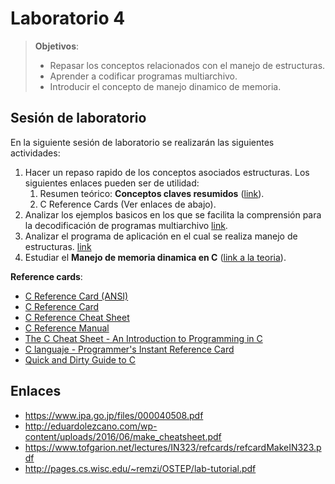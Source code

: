 # Laboratorio 4

> **Objetivos**:
> * Repasar los conceptos relacionados con el manejo de estructuras.
> * Aprender a codificar programas multiarchivo.
> * Introducir el concepto de manejo dinamico de memoria.

## Sesión de laboratorio
En la siguiente sesión de laboratorio se realizarán las siguientes actividades:
1. Hacer un repaso rapido de los conceptos asociados estructuras. Los siguientes enlaces pueden ser de utilidad:
   1. Resumen teórico: **Conceptos claves resumidos** ([link](https://docs.google.com/document/d/1-336S7oKYwzSSSH-vzks8lGJ0R5VJoZu3PGBsz3vP2w/edit?usp=sharing "Conceptos claves resumidos")).
   2. C Reference Cards (Ver enlaces de abajo).
2. Analizar los ejemplos basicos en los que se facilita la comprensión para la decodificación de programas multiarchivo [link](https://github.com/repos-SO-UdeA/lab4/tree/master/code/basic). 
3. Analizar el programa de aplicación en el cual se realiza manejo de estructuras. [link](https://github.com/repos-SO-UdeA/lab4/tree/master/code)
4. Estudiar el **Manejo de memoria dinamica en C** ([link a la teoria](https://github.com/repos-SO-UdeA/laboratorios/blob/master/lab1/teoria/parte5/memoria_dinamica.ipynb "Memoria dinamica en C")).


**Reference cards**:

* [C Reference Card (ANSI)](https://www.math.brown.edu/~jhs/ReferenceCards/CRefCard.v2.2.pdf)
* [C Reference Card](http://web.cse.ohio-state.edu/~reeves.92/CSE2421sp13/CReferenceCard2.pdf)
* [C Reference Cheat Sheet](https://www.cs.mun.ca/~dchurchill/pc/pdf/c.pdf)
* [C Reference Manual](https://www.bell-labs.com/usr/dmr/www/cman.pdf)
* [The C Cheat Sheet - An Introduction to Programming in C](https://sites.ualberta.ca/~ygu/courses/geoph624/codes/C.CheatSheet.pdf)
* [C languaje - Programmer's Instant Reference Card](http://os9projects.com/CD_Archive/TUTORIAL/REF/CARD/C_Lang_Ref_Card.pdf)
* [Quick and Dirty Guide to C](https://courses.cs.washington.edu/courses/cse351/14sp/sections/1/Cheatsheet-c.pdf)


## Enlaces
* https://www.ipa.go.jp/files/000040508.pdf
* http://eduardolezcano.com/wp-content/uploads/2016/06/make_cheatsheet.pdf
* https://www.tofgarion.net/lectures/IN323/refcards/refcardMakeIN323.pdf
* http://pages.cs.wisc.edu/~remzi/OSTEP/lab-tutorial.pdf

<!--
2. **Caso de aplicación: listas enlazadas** ([link al recurso](https://github.com/repos-SO-UdeA/lab4/blob/master/resources/listas_enlazadas.ipynb)).  
3. **Caso internet 1**: http://mellowcandle.github.io/liblist/doc/html/index.html, https://github.com/mellowcandle/liblist/blob/master/tests/test.c
4. **Caso internet 2**: http://sglib.sourceforge.net/ -- instalafo (creo)
5. http://cslibrary.stanford.edu/
6. https://github.com/srdja/Collections-C
7. https://github.com/fragglet/c-algorithms (instalado) -- https://github.com/fragglet/c-algorithms/blob/master/test/test-slist.c  -- https://fragglet.github.io/c-algorithms/
8.  https://github.com/recp/ds
https://github.com/srdja/Collections-C




En remojo:
Data Structures



https://github.com/kozross/awesome-c

https://gist.github.com/ArnonEilat/4470948
http://www.zentut.com/c-tutorial/c-linked-list/
http://www.learn-c.org/en/Linked_lists



https://github.com/clehner/ll.c
https://linux.die.net/man/3/queue
http://mellowcandle.github.io/liblist/   (Se instalo en el PC ya: Hay que probarla con un ejemplo sencillo).
https://www.coursera.org/lecture/c-plus-plus-b/1-3-standard-template-library-o3v9K

https://www.gnu.org/software/libc/manual/html_node/Data-Structures.html
https://pseudomuto.com/2013/05/implementing-a-generic-linked-list-in-c/
http://mindviewllc.com/






https://embeddedartistry.com/blog/2017/2/9/implementing-malloc-first-fit-free-list
https://www.cs.virginia.edu/luther/3330/F2016/codelabs.html

Encripcion y desencripcion:

https://www.w3resource.com/c-programming-exercises/
https://codeforwin.org/2018/04/file-handling-programming-exercises-and-solutions-in-c.html

http://www.cbs.dtu.dk/courses/27625/exercises/ex_cprog/cprog-1.php
http://www.learntosolveit.com/cprogramming/
http://www.gi.ce.t.kyoto-u.ac.jp/user/susaki/c_eng/file_e.html


http://www.cbs.dtu.dk/courses/Algo_UNSAM/exercises/ex_cprog/cprog-1.php
https://www2.unil.ch/phylo/teaching/python/lecture1.pdf
http://bio.lundberg.gu.se/courses/ht04/bio1/bio1_e2b.html
https://www.r-exercises.com/tag/bioinformatics/

http://girke.bioinformatics.ucr.edu/GEN242/mydoc_Programming_in_R_08.html
http://gurkan.case.edu/teaching_files/SYBB%20311%20411D.pdf


ESQUELETO: http://www.cbs.dtu.dk/courses/Algo_UNSAM/exercises/ex_cprog/cprog-1.php

Input/output
One of the most bothersome things to deal with when writting a program is input and output. Now, you shall make a program to read the content of the file 1A68_HUMAN.sprot and print the content to standard out. That is write code to do the following

open file called 1A68_HUMAN.sprot checking if the operation was successfull

while not end of file
	read line from file
	print line to stdout

close file

fp = fopen( filename, "r/w/a" );
fclose( fp );


-----
https://classroom.google.com/u/0/c/NjU4OTA2Mzk2MVpa/t/NjY4MDgxNzk4NVpa

-->
